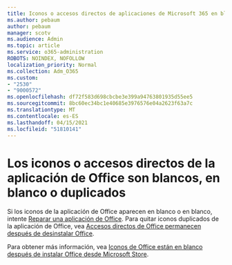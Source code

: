 ```yaml
---
title: Iconos o accesos directos de aplicaciones de Microsoft 365 en blanco, en blanco o duplicado
ms.author: pebaum
author: pebaum
manager: scotv
ms.audience: Admin
ms.topic: article
ms.service: o365-administration
ROBOTS: NOINDEX, NOFOLLOW
localization_priority: Normal
ms.collection: Adm_O365
ms.custom:
- "2530"
- "9000572"
ms.openlocfilehash: df72f583d698cbcbe3e399a94763801935d55ee5
ms.sourcegitcommit: 8bc60ec34bc1e40685e3976576e04a2623f63a7c
ms.translationtype: MT
ms.contentlocale: es-ES
ms.lasthandoff: 04/15/2021
ms.locfileid: "51810141"
---
```

# <a name="office-app-icons-or-shortcuts-are-white-blank-or-duplicate"></a>Los iconos o accesos directos de la aplicación de Office son blancos, en blanco o duplicados

Si los iconos de la aplicación de Office aparecen en blanco o en blanco, intente [Reparar una aplicación de Office](https://support.office.com/article/repair-an-office-application-7821d4b6-7c1d-4205-aa0e-a6b40c5bb88b). Para quitar iconos duplicados de la aplicación de Office, vea [Accesos directos de Office permanecen después de desinstalar Office](https://support.office.com/article/office-shortcuts-remain-after-office-uninstall-cc04b8e2-6e91-4c10-94af-9359e595d565).

Para obtener más información, vea [Iconos de Office están en blanco después de instalar Office desde Microsoft Store](https://support.office.com/article/office-icons-are-blank-after-installing-office-from-the-microsoft-store-7cdaebde-93d5-4873-b767-d9ddc0474d59).